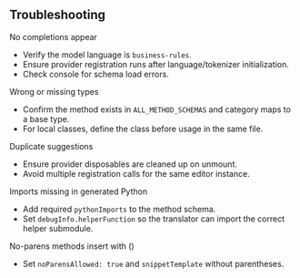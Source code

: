 ## Troubleshooting

No completions appear
- Verify the model language is `business-rules`.
- Ensure provider registration runs after language/tokenizer initialization.
- Check console for schema load errors.

Wrong or missing types
- Confirm the method exists in `ALL_METHOD_SCHEMAS` and category maps to a base type.
- For local classes, define the class before usage in the same file.

Duplicate suggestions
- Ensure provider disposables are cleaned up on unmount.
- Avoid multiple registration calls for the same editor instance.

Imports missing in generated Python
- Add required `pythonImports` to the method schema.
- Set `debugInfo.helperFunction` so the translator can import the correct helper submodule.

No-parens methods insert with ()
- Set `noParensAllowed: true` and `snippetTemplate` without parentheses.


